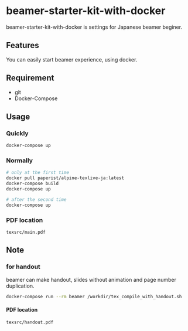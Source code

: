 # beamer-starter-kit-with-docker

beamer-starter-kit-with-docker is settings for Japanese beamer beginer.

## Features

You can easily start beamer experience, using docker.

## Requirement

- git
- Docker-Compose

## Usage

### Quickly
```sh
docker-compose up
```

### Normally
```sh
# only at the first time
docker pull paperist/alpine-texlive-ja:latest
docker-compose build
docker-compose up

# after the second time
docker-compose up
```

### PDF location

`texsrc/main.pdf`

## Note

###  for handout

beamer can make handout, slides without animation and page number duplication.

```sh
docker-compose run --rm beamer /workdir/tex_compile_with_handout.sh
```

#### PDF location

`texsrc/handout.pdf`
